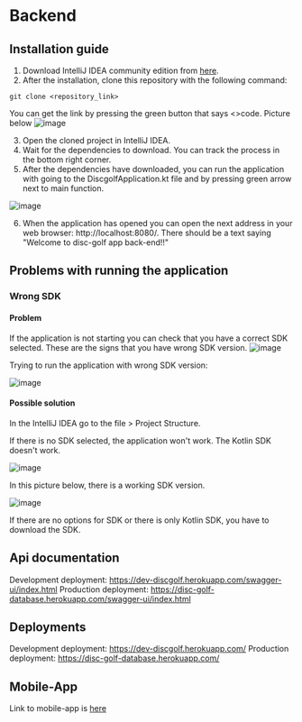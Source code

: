 # Backend
## Installation guide
1. Download IntelliJ IDEA community edition from [here](https://www.jetbrains.com/idea/download/?_gl=1*phc1uq*_ga*MjEyMDkxOTk2Ni4xNjc1MDAyNTg1*_ga_9J976DJZ68*MTY3Nzc1NDE1NS4yNC4wLjE2Nzc3NTQxNTUuNjAuMC4w&_ga=2.93546653.182904658.1677590773-2120919966.1675002585#section=windows). 
2. After the installation, clone this repository with the following command:
```
git clone <repository_link>
```
You can get the link by pressing the green button that says <>code. Picture below
![image](https://user-images.githubusercontent.com/92360393/222408541-e32050a1-fe4e-45da-967d-38c425578467.png)

3. Open the cloned project in IntelliJ IDEA.
4. Wait for the dependencies to download. You can track the process in the bottom right corner.
5. After the dependencies have downloaded, you can run the application with going to the DiscgolfApplication.kt file and by pressing green arrow next to main function.

![image](https://user-images.githubusercontent.com/92360393/222409966-0fe0b2ee-3931-4589-8e16-1b8cacf0488f.png)


6. When the application has opened you can open the next address in your web browser: http://localhost:8080/. There should be a text saying "Welcome to disc-golf app back-end!!"

## Problems with running the application
### Wrong SDK
#### Problem
If the application is not starting you can check that you have a correct SDK selected. 
These are the signs that you have wrong SDK version.
![image](https://user-images.githubusercontent.com/92360393/222414193-10214288-db2c-438d-ae44-00eaeefb22cc.png) 

Trying to run the application with wrong SDK version:

![image](https://user-images.githubusercontent.com/92360393/222414244-7dabc41c-d882-46ba-b8fb-0664e2c6ca96.png)

#### Possible solution

In the IntelliJ IDEA go to the file > Project Structure. 

If there is no SDK selected, the application won't work. The Kotlin SDK doesn't work.

![image](https://user-images.githubusercontent.com/92360393/222412647-305678cb-4bbd-4840-960b-da8d06afde3d.png)
 
 In this picture below, there is a working SDK version. 

![image](https://user-images.githubusercontent.com/92360393/222412782-b5a2fd8e-bb37-4833-9278-b9ef80530601.png)

If there are no options for SDK or there is only Kotlin SDK, you have to download the SDK.

## Api documentation
Development deployment: https://dev-discgolf.herokuapp.com/swagger-ui/index.html
Production deployment: https://disc-golf-database.herokuapp.com/swagger-ui/index.html

## Deployments
Development deployment: https://dev-discgolf.herokuapp.com/
Production deployment: https://disc-golf-database.herokuapp.com/

## Mobile-App
Link to mobile-app is [here](https://github.com/Ohjelmistoprojekti-II-Frisbeegolf/Mobile-app)
